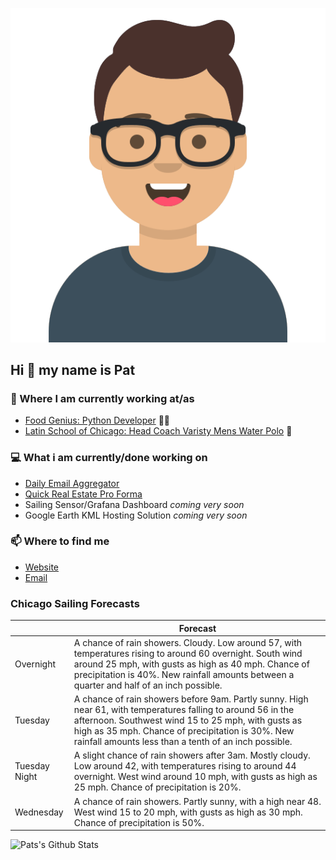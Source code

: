 [![Social banner for p-j-falconer](https://raw.githubusercontent.com/P-J-FALCONER/P-J-FALCONER/master/assets/avataaars.svg)](https://patfalconer.com/)
## Hi :wave: my name is Pat

### 💼 Where I am currently working at/as
- [Food Genius: Python Developer](https://getfoodgenius.com/) 🍔🐍
- [Latin School of Chicago: Head Coach Varisty Mens Water Polo](https://www.latinschool.org/) 🤽


### 💻 What i am currently/done working on
 - [Daily Email Aggregator](https://github.com/P-J-FALCONER/dott_daily_mail)
 - [Quick Real Estate Pro Forma](https://github.com/P-J-FALCONER/henry)
 - Sailing Sensor/Grafana Dashboard *coming very soon*
 - Google Earth KML Hosting Solution *coming very soon*

### 📫 Where to find me
 - [Website](https://patfalconer.com/)
 - [Email](mailto:patrick.j.falconer@gmail.com)


### Chicago Sailing Forecasts
|   | Forecast  |
|---|---|
| Overnight | A chance of rain showers. Cloudy. Low around 57, with temperatures rising to around 60 overnight. South wind around 25 mph, with gusts as high as 40 mph. Chance of precipitation is 40%. New rainfall amounts between a quarter and half of an inch possible. |
| Tuesday | A chance of rain showers before 9am. Partly sunny. High near 61, with temperatures falling to around 56 in the afternoon. Southwest wind 15 to 25 mph, with gusts as high as 35 mph. Chance of precipitation is 30%. New rainfall amounts less than a tenth of an inch possible. |
| Tuesday Night | A slight chance of rain showers after 3am. Mostly cloudy. Low around 42, with temperatures rising to around 44 overnight. West wind around 10 mph, with gusts as high as 25 mph. Chance of precipitation is 20%. |
| Wednesday | A chance of rain showers. Partly sunny, with a high near 48. West wind 15 to 20 mph, with gusts as high as 30 mph. Chance of precipitation is 50%. |

![Pats's Github Stats](https://github-readme-stats.vercel.app/api?username=p-j-falconer&show_icons=true&theme=radical)
